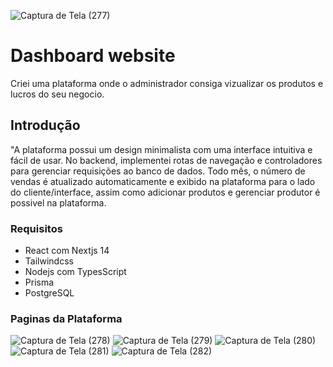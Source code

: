 ![Captura de Tela (277)](https://github.com/user-attachments/assets/2e31998f-944d-4d24-aaea-cab5321be909)
# Dashboard website 
Criei uma plataforma onde o administrador consiga vizualizar os produtos e lucros do seu negocio.
## Introdução 
"A plataforma possui um design minimalista com uma interface intuitiva e fácil de usar. No backend, implementei rotas de navegação e controladores para gerenciar requisições ao banco de dados. Todo mês, o número de vendas é atualizado automaticamente e exibido na plataforma para o lado do cliente/interface, assim como adicionar produtos e gerenciar produtor é possivel na plataforma.
### Requisitos
* React com Nextjs 14
* Tailwindcss
* Nodejs com TypesScript
* Prisma
* PostgreSQL
### Paginas da Plataforma 
![Captura de Tela (278)](https://github.com/user-attachments/assets/596ae4fd-54fa-4421-a653-07ac78574a50)
![Captura de Tela (279)](https://github.com/user-attachments/assets/c32aa89d-a2ca-4c3f-9a35-fcabc0aff8d3)
![Captura de Tela (280)](https://github.com/user-attachments/assets/8cdd4fa6-a4f3-4f26-a978-81fa2f35dffb)
![Captura de Tela (281)](https://github.com/user-attachments/assets/fdef0a93-b137-4282-abfa-089e8f94642b)
![Captura de Tela (282)](https://github.com/user-attachments/assets/c5316387-6576-4151-bad1-2623982c6907)

